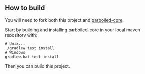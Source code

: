 ## How to build

You will need to fork both this project and
[parboiled-core](https://github.com/parboiled1/parboiled-core).

Start by building and installing parboiled-core in your local maven repository with:

```
# Unix...
./gradlew test install
# Windows
gradlew.bat test install
```

Then you can build this project.

